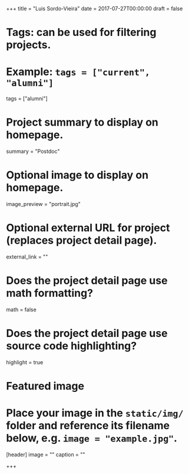 +++
title = "Luis Sordo-Vieira"
date = 2017-07-27T00:00:00
draft = false

# Tags: can be used for filtering projects.
# Example: `tags = ["current", "alumni"]`
tags = ["alumni"]

# Project summary to display on homepage.
summary = "Postdoc"


# Optional image to display on homepage.
image_preview = "portrait.jpg"

# Optional external URL for project (replaces project detail page).
external_link = ""

# Does the project detail page use math formatting?
math = false

# Does the project detail page use source code highlighting?
highlight = true

# Featured image
# Place your image in the `static/img/` folder and reference its filename below, e.g. `image = "example.jpg"`.
[header]
image = ""
caption = ""

+++